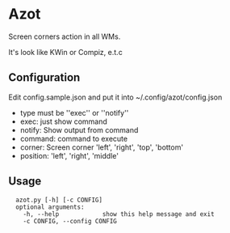 # Azot

Screen corners action in all WMs.

It's look like KWin or Compiz, e.t.c

## Configuration

Edit config.sample.json and put it into ~/.config/azot/config.json

* type must be ''exec'' or ''notify''
* exec: just show command
* notify: Show output from command
* command: command to execute
* corner: Screen corner 'left', 'right', 'top', 'bottom'
* position: 'left', 'right', 'middle'

## Usage
```
  azot.py [-h] [-c CONFIG]
  optional arguments:
    -h, --help            show this help message and exit
    -c CONFIG, --config CONFIG
```

